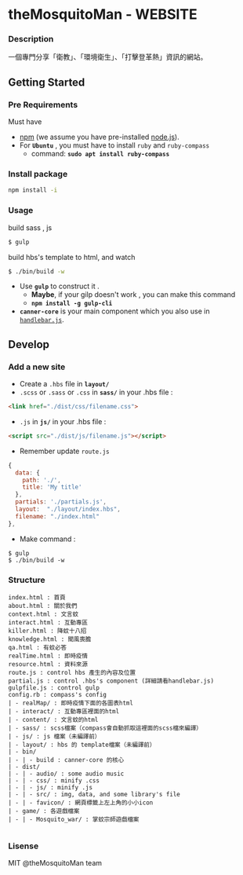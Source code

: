 # theMosquitoMan - WEBSITE

### Description
一個專門分享「衛教」、「環境衛生」、「打擊登革熱」資訊的網站。

## Getting Started

### Pre Requirements
Must have 
+ [npm](https://www.npmjs.com/) (we assume you have pre-installed [node.js](https://nodejs.org/)).
+ For **`Ubuntu`** , you must have to install `ruby` and `ruby-compass`
  - command: **`sudo apt install ruby-compass`**


### Install package

```bash
npm install -i
```

### Usage


build sass , js 

```bash
$ gulp
```

build hbs's template to html, and watch
```bash
$ ./bin/build -w
```

- Use **`gulp`** to construct it .
  - **Maybe**, if your gilp doesn't work , you can make this command 
  - **`npm install -g gulp-cli`** 
- **`canner-core`** is your main component which you also use in [`handlebar.js`](http://handlebarsjs.com).


## Develop

### Add a new site
- Create a `.hbs` file in **`layout/`**
- `.scss` or `.sass` or `.css` in **`sass/`**
  in your .hbs file :

```html
<link href="./dist/css/filename.css">
```

- `.js` in **`js/`** 
  in your .hbs file :

```html
<script src="./dist/js/filename.js"></script>
```

- Remember update `route.js`

```js
{
  data: {
    path: './',
    title: 'My title'
  },
  partials: './partials.js',
  layout:  "./layout/index.hbs",
  filename: "./index.html"
},
```

- Make command : 
```
$ gulp
$ ./bin/build -w
```

### Structure

```
index.html : 首頁
about.html : 關於我們
context.html : 文言蚊
interact.html : 互動專區
killer.html : 降蚊十八招
knowledge.html : 聞風喪膽
qa.html : 有蚊必答
realTime.html : 即時疫情
resource.html : 資料來源
route.js : control hbs 產生的內容及位置
partial.js : control .hbs's component (詳細請看handlebar.js)
gulpfile.js : control gulp
config.rb : compass's config
| - realMap/ : 即時疫情下面的各圖表html
| - interact/ : 互動專區裡面的html
| - content/ : 文言蚊的html
| - sass/ : scss檔案（compass會自動抓取這裡面的scss檔來編譯）
| - js/ : js 檔案（未編譯前）
| - layout/ : hbs 的 template檔案（未編譯前）
| - bin/
| - | - build : canner-core 的核心
| - dist/
| - | - audio/ : some audio music
| - | - css/ : minify .css
| - | - js/ : minify .js
| - | - src/ : img, data, and some library's file
| - | - favicon/ : 網頁標籤上左上角的小小icon
| - game/ : 各遊戲檔案
| - | - Mosquito_war/ : 掌蚊宗師遊戲檔案


```
### Lisense
MIT @theMosquitoMan team


